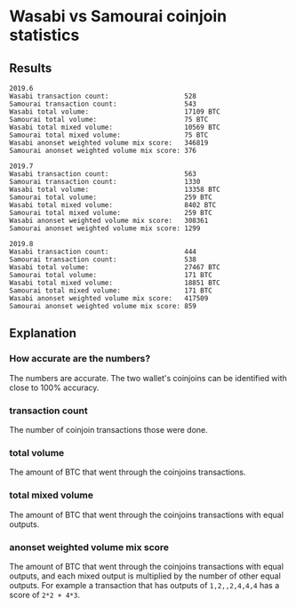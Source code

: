 # Wasabi vs Samourai coinjoin statistics

## Results

```
2019.6
Wasabi transaction count:                   528
Samourai transaction count:                 543
Wasabi total volume:                        17109 BTC
Samourai total volume:                      75 BTC
Wasabi total mixed volume:                  10569 BTC
Samourai total mixed volume:                75 BTC
Wasabi anonset weighted volume mix score:   346819
Samourai anonset weighted volume mix score: 376

2019.7
Wasabi transaction count:                   563
Samourai transaction count:                 1330
Wasabi total volume:                        13358 BTC
Samourai total volume:                      259 BTC
Wasabi total mixed volume:                  8402 BTC
Samourai total mixed volume:                259 BTC
Wasabi anonset weighted volume mix score:   308361
Samourai anonset weighted volume mix score: 1299

2019.8
Wasabi transaction count:                   444
Samourai transaction count:                 538
Wasabi total volume:                        27467 BTC
Samourai total volume:                      171 BTC
Wasabi total mixed volume:                  18851 BTC
Samourai total mixed volume:                171 BTC
Wasabi anonset weighted volume mix score:   417509
Samourai anonset weighted volume mix score: 859
```

## Explanation

### How accurate are the numbers?

The numbers are accurate. The two wallet's coinjoins can be identified with close to 100% accuracy.

###  transaction count

The number of coinjoin transactions those were done.

###  total volume

The amount of BTC that went through the coinjoins transactions.

###  total mixed volume

The amount of BTC that went through the coinjoins transactions with equal outputs.


###  anonset weighted volume mix score

The amount of BTC that went through the coinjoins transactions with equal outputs, and each mixed output is multiplied by the number of other equal outputs.
For example a transaction that has outputs of `1,2,,2,4,4,4` has a score of `2*2 + 4*3`.